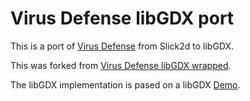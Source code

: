 Virus Defense libGDX port
==========================
This is a port of [Virus Defense](https://github.com/Valep42/VirusDefense) from Slick2d to libGDX. 

This was forked from [Virus Defense libGDX wrapped](https://github.com/Valep42/VirusDefense-libGDX-wrapped).

The libGDX implementation is pased on a libGDX [Demo](https://github.com/badlogic/theplanethatcouldntflygood).

